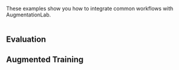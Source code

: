 These examples show you how to integrate common workflows with AugmentationLab.
<br /><br />
<h2> Evaluation </h2>
<h2> Augmented Training </h2>
